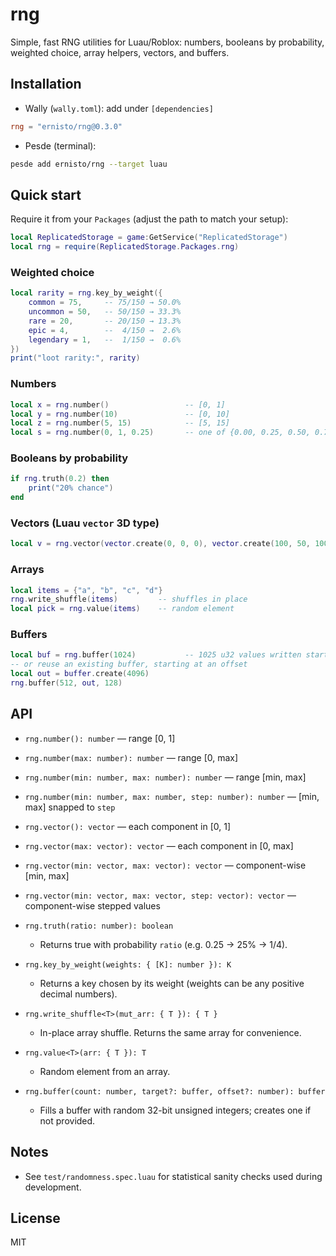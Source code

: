 # rng

Simple, fast RNG utilities for Luau/Roblox: numbers, booleans by probability, weighted choice, array helpers, vectors, and buffers.

## Installation

- Wally (`wally.toml`): add under `[dependencies]`
```toml
rng = "ernisto/rng@0.3.0"
```

- Pesde (terminal):
```sh
pesde add ernisto/rng --target luau
```

## Quick start

Require it from your `Packages` (adjust the path to match your setup):
```lua
local ReplicatedStorage = game:GetService("ReplicatedStorage")
local rng = require(ReplicatedStorage.Packages.rng)
```

### Weighted choice
```lua
local rarity = rng.key_by_weight({
    common = 75,     -- 75/150 → 50.0%
    uncommon = 50,   -- 50/150 → 33.3%
    rare = 20,       -- 20/150 → 13.3%
    epic = 4,        --  4/150 →  2.6%
    legendary = 1,   --  1/150 →  0.6%
})
print("loot rarity:", rarity)
```

### Numbers
```lua
local x = rng.number()                 -- [0, 1]
local y = rng.number(10)               -- [0, 10]
local z = rng.number(5, 15)            -- [5, 15]
local s = rng.number(0, 1, 0.25)       -- one of {0.00, 0.25, 0.50, 0.75, 1.00}
```

### Booleans by probability
```lua
if rng.truth(0.2) then
    print("20% chance")
end
```

### Vectors (Luau `vector` 3D type)
```lua
local v = rng.vector(vector.create(0, 0, 0), vector.create(100, 50, 100))
```

### Arrays
```lua
local items = {"a", "b", "c", "d"}
rng.write_shuffle(items)         -- shuffles in place
local pick = rng.value(items)    -- random element
```

### Buffers
```lua
local buf = rng.buffer(1024)           -- 1025 u32 values written starting at 0
-- or reuse an existing buffer, starting at an offset
local out = buffer.create(4096)
rng.buffer(512, out, 128)
```

## API

- `rng.number(): number` — range \[0, 1]
- `rng.number(max: number): number` — range \[0, max]
- `rng.number(min: number, max: number): number` — range \[min, max]
- `rng.number(min: number, max: number, step: number): number` — \[min, max] snapped to `step`

- `rng.vector(): vector` — each component in \[0, 1]
- `rng.vector(max: vector): vector` — each component in \[0, max]
- `rng.vector(min: vector, max: vector): vector` — component-wise \[min, max]
- `rng.vector(min: vector, max: vector, step: vector): vector` — component-wise stepped values

- `rng.truth(ratio: number): boolean`
  - Returns true with probability `ratio` (e.g. 0.25 → 25% → 1/4).

- `rng.key_by_weight(weights: { [K]: number }): K`
  - Returns a key chosen by its weight (weights can be any positive decimal numbers).

- `rng.write_shuffle<T>(mut_arr: { T }): { T }`
  - In-place array shuffle. Returns the same array for convenience.

- `rng.value<T>(arr: { T }): T`
  - Random element from an array.

- `rng.buffer(count: number, target?: buffer, offset?: number): buffer`
  - Fills a buffer with random 32-bit unsigned integers; creates one if not provided.

## Notes

- See `test/randomness.spec.luau` for statistical sanity checks used during development.

## License

MIT
